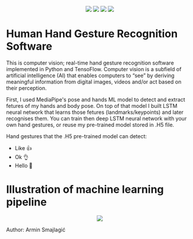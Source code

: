 <p align="center">
	<img src="https://badgen.net/badge/TensorFlow/2.11.0/orange">
	<img src="https://badgen.net/badge/Python/3.10.0/green">
	<img src="https://badgen.net/badge/MediaPipe/0.9.1.0/blue">
  <img src="https://badgen.net/badge/OpenCV/4.7.0.72/yellow">
  
</p>

# Human Hand Gesture Recognition Software

This is computer vision; real-time hand gesture recognition software implemented in Python and TensoFlow. 
Computer vision is a subfield of artificial intelligence (AI) that enables computers to “see” by deriving meaningful information from digital images, videos and/or act based on their perception.

First, I used MediaPipe's pose and hands ML model to detect and extract fetures of my hands and body pose. On top of that model I built LSTM neural network that learns those fetures (landmarks/keypoints) and later recognises them. You can train then deep LSTM neural network with your own hand gestures, or reuse my pre-trained model stored in .H5 file.

Hand gestures that the .H5 pre-trained model can detect:
- Like 👍
- Ok 👌
- Hello 👋

# Illustration of machine learning pipeline
<p align="center">
  <img src="https://user-images.githubusercontent.com/45321513/226411393-8d56279c-aac7-4978-9260-f75cc853d855.png">
</p>

Author: Armin Smajlagić
